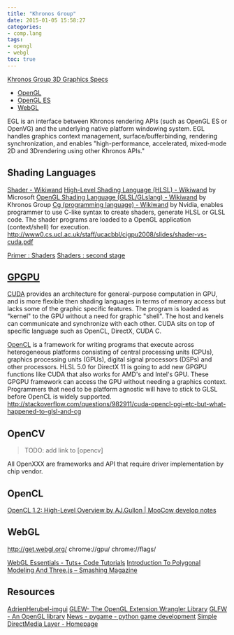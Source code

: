 ```yaml
---
title: "Khronos Group"
date: 2015-01-05 15:58:27
categories:
- comp.lang
tags:
- opengl
- webgl
toc: true
---
```


[Khronos Group 3D Graphics Specs](http://www.wikiwand.com/en/Khronos_Group)
- [OpenGL](http://www.wikiwand.com/en/OpenGL)
- [OpenGL ES](http://www.wikiwand.com/en/OpenGL_ES)
- [WebGL](http://www.wikiwand.com/en/WebGL)

EGL is an interface between Khronos rendering APIs (such as OpenGL ES or OpenVG) and the underlying native platform windowing system. EGL handles graphics context management, surface/bufferbinding, rendering synchronization, and enables "high-performance, accelerated, mixed-mode 2D and 3Drendering using other Khronos APIs."

## Shading Languages

[Shader - Wikiwand](http://www.wikiwand.com/en/Shader)
[High-Level Shading Language (HLSL) - Wikiwand](http://www.wikiwand.com/en/High-Level_Shading_Language) by Microsoft
[OpenGL Shading Language (GLSL/GLslang) - Wikiwand](http://www.wikiwand.com/en/OpenGL_Shading_Language) by Khronos Group
[Cg (programming language) - Wikiwand](http://www.wikiwand.com/en/Cg_%28programming_language%29) by Nvidia, enables programmer to use C-like syntax to create shaders, generate HLSL or GLSL code.
The shader programs are loaded to a OpenGL application (context/shell) for execution.
http://www0.cs.ucl.ac.uk/staff/ucacbbl/cigpu2008/slides/shader-vs-cuda.pdf

[Primer : Shaders](http://notes.underscorediscovery.com/shaders-a-primer/)
[Shaders : second stage](http://notes.underscorediscovery.com/shaders-second-stage/)

## [GPGPU](http://en.wikipedia.org/wiki/GPGPU)

[CUDA](http://en.wikipedia.org/wiki/CUDA) provides an architecture for general-purpose computation in GPU, and is more flexible then shading languages in terms of memory access but lacks some of the graphic specific features. The program is loaded as "kernel" to the GPU without a need for graphic "shell". The host and kenels can communicate and synchronize with each other.
CUDA sits on top of specific language such as  OpenCL, DirectX, CUDA C. 

[OpenCL](http://en.wikipedia.org/wiki/OpenCL) is a framework for writing programs that execute across heterogeneous platforms consisting of central processing units (CPUs), graphics processing units (GPUs), digital signal processors (DSPs) and other processors.
HLSL 5.0 for DirectX 11 is going to add new GPGPU functions like CUDA that also works for AMD's and Intel's GPU.
These GPGPU framework can access the GPU without needing a graphics context.
Programmers that need to be platform agnostic will have to stick to GLSL before OpenCL is widely supported.
http://stackoverflow.com/questions/982911/cuda-opencl-pgi-etc-but-what-happened-to-glsl-and-cg

## OpenCV

> TODO: add link to [opencv]

All OpenXXX are frameworks and API that require driver implementation by chip vendor.

## OpenCL

[OpenCL 1.2: High-Level Overview by AJ.Gullon | MooCow develop notes](http://kywk.github.io/moco/dev/graphic/opencl_opencl-12-high-level-overview.html)

## WebGL

http://get.webgl.org/
chrome://gpu/
chrome://flags/

[WebGL Essentials - Tuts+ Code Tutorials](http://code.tutsplus.com/series/webgl-essentials--net-35335)
[Introduction To Polygonal Modeling And Three.js – Smashing Magazine](http://www.smashingmagazine.com/2013/09/introduction-to-polygonal-modeling-and-three-js/)

## Resources

[AdrienHerubel-imgui](https://github.com/AdrienHerubel/imgui)
[GLEW- The OpenGL Extension Wrangler Library](http://glew.sourceforge.net/)
[GLFW - An OpenGL library](http://www.glfw.org/)
[News - pygame - python game development](http://www.pygame.org/news.html)
[Simple DirectMedia Layer - Homepage](http://www.libsdl.org/)
